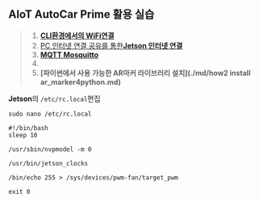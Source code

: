 ## AIoT AutoCar Prime 활용 실습


>
>1. **[CLI환경에서의 WiFi연결](./md/how2connect_wifi_cli_env.md)**
>2. [PC 인터넷 연결 공유를 통한**Jetson 인터넷 연결**](./md/how2connect_jetson2internet.md) 
>3. **[MQTT Mosquitto](./md/mqtt_mosquitto.md)** 
>4. 
>5. **[파이썬에서 사용 가능한 AR마커 라이브러리 설치](./md/how2 install ar_marker4python.md)** 



 





**Jetson**의 `/etc/rc.local`편집

```
sudo nano /etc/rc.local
```

```
#!/bin/bash
sleep 10

/usr/sbin/nvpmodel -m 0

/usr/bin/jetson_clocks

/bin/echo 255 > /sys/devices/pwm-fan/target_pwm

exit 0

```

